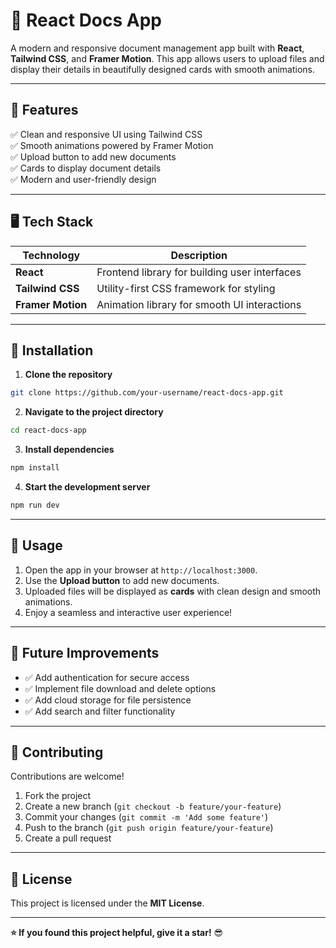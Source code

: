 
# 📝 **React Docs App**  

A modern and responsive document management app built with **React**, **Tailwind CSS**, and **Framer Motion**. This app allows users to upload files and display their details in beautifully designed cards with smooth animations.

---

## 🚀 **Features**  
✅ Clean and responsive UI using Tailwind CSS  
✅ Smooth animations powered by Framer Motion  
✅ Upload button to add new documents  
✅ Cards to display document details  
✅ Modern and user-friendly design  

---

## 🖥️ **Tech Stack**  
| Technology      | Description                                           |
|----------------|-------------------------------------------------------|
| **React**        | Frontend library for building user interfaces         |
| **Tailwind CSS** | Utility-first CSS framework for styling              |
| **Framer Motion** | Animation library for smooth UI interactions         |

---

## 📂 **Installation**  

1. **Clone the repository**  
```bash
git clone https://github.com/your-username/react-docs-app.git
```

2. **Navigate to the project directory**  
```bash
cd react-docs-app
```

3. **Install dependencies**  
```bash
npm install
```

4. **Start the development server**  
```bash
npm run dev
```

---

## 🚧 **Usage**  
1. Open the app in your browser at `http://localhost:3000`.  
2. Use the **Upload button** to add new documents.  
3. Uploaded files will be displayed as **cards** with clean design and smooth animations.  
4. Enjoy a seamless and interactive user experience!  

---

## 🎯 **Future Improvements**  
- ✅ Add authentication for secure access  
- ✅ Implement file download and delete options  
- ✅ Add cloud storage for file persistence  
- ✅ Add search and filter functionality  

---

## 🙌 **Contributing**  
Contributions are welcome!  
1. Fork the project  
2. Create a new branch (`git checkout -b feature/your-feature`)  
3. Commit your changes (`git commit -m 'Add some feature'`)  
4. Push to the branch (`git push origin feature/your-feature`)  
5. Create a pull request  

---

## 📜 **License**  
This project is licensed under the **MIT License**.  

---

**⭐ If you found this project helpful, give it a star!** 😎  
